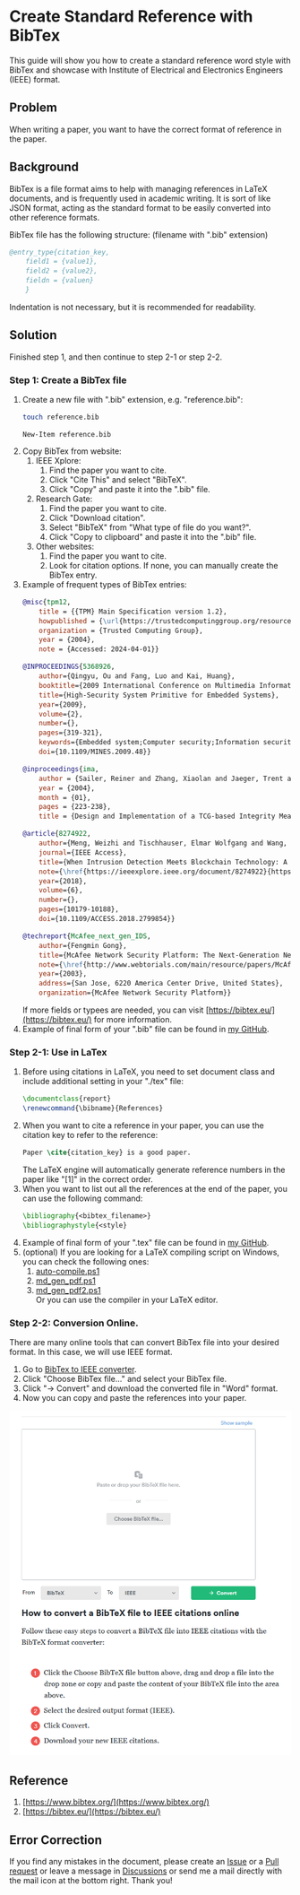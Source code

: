 # Create Standard Reference with BibTex

This guide will show you how to create a standard reference word style with BibTex and showcase with Institute of Electrical and Electronics Engineers (IEEE) format.

## Problem

When writing a paper, you want to have the correct format of reference in the paper.

## Background

BibTex is a file format aims to help with managing references in LaTeX documents, and is frequently used in academic writing. It is sort of like JSON format, acting as the standard format to be easily converted into other reference formats.

BibTex file has the following structure: (filename with ".bib" extension)

```bibtex
@entry_type{citation_key,
    field1 = {value1},
    field2 = {value2},
    fieldn = {valuen}
    }
```

Indentation is not necessary, but it is recommended for readability.

## Solution

Finished step 1, and then continue to step 2-1 or step 2-2.

### Step 1: Create a BibTex file

1. Create a new file with ".bib" extension, e.g. "reference.bib":
    ```bash title="Linux Bash"
    touch reference.bib
    ```
    ```pwsh title="Windows PowerShell"
    New-Item reference.bib
    ```
2. Copy BibTex from website:
    1. IEEE Xplore:
        1. Find the paper you want to cite.
        2. Click "Cite This" and select "BibTeX".
        3. Click "Copy" and paste it into the ".bib" file.
    2. Research Gate:
        1. Find the paper you want to cite.
        2. Click "Download citation".
        3. Select "BibTeX" from "What type of file do you want?".
        4. Click "Copy to clipboard" and paste it into the ".bib" file.
    3. Other websites:
        1. Find the paper you want to cite.
        2. Look for citation options. If none, you can manually create the BibTex entry.
3. Example of frequent types of BibTex entries:
    ```bibtex title="Website Reference"
    @misc{tpm12,
        title = {{TPM} Main Specification version 1.2},
        howpublished = {\url{https://trustedcomputinggroup.org/resource/tpm-main-specification/}},
        organization = {Trusted Computing Group},
        year = {2004},
        note = {Accessed: 2024-04-01}}
    ```
    ```bibtex title="IEEE Xplore Reference"
    @INPROCEEDINGS{5368926,
        author={Qingyu, Ou and Fang, Luo and Kai, Huang},
        booktitle={2009 International Conference on Multimedia Information Networking and Security}, 
        title={High-Security System Primitive for Embedded Systems}, 
        year={2009},
        volume={2},
        number={},
        pages={319-321},
        keywords={Embedded system;Computer security;Information security;Reliability engineering;Programmable logic arrays;Programmable logic devices;Automatic control;Control systems;Embedded computing;Hardware;secure embedded;TrustZone;TPM;Programmable Logic},
        doi={10.1109/MINES.2009.48}}

    ```
    ```bibtex title="Research Gate Reference"
    @inproceedings{ima,
        author = {Sailer, Reiner and Zhang, Xiaolan and Jaeger, Trent and van Doorn, Leendert},
        year = {2004},
        month = {01},
        pages = {223-238},
        title = {Design and Implementation of a TCG-based Integrity Measurement Architecture.}}
    ```
    ```bibtex title="Article"
    @article{8274922,
        author={Meng, Weizhi and Tischhauser, Elmar Wolfgang and Wang, Qingju and Wang, Yu and Han, Jinguang},
        journal={IEEE Access}, 
        title={When Intrusion Detection Meets Blockchain Technology: A Review}, 
        note={\href{https://ieeexplore.ieee.org/document/8274922}{https://ieeexplore.ieee.org/document/8274922}},
        year={2018},
        volume={6},
        number={},
        pages={10179-10188},
        doi={10.1109/ACCESS.2018.2799854}}
    ```
    ```bibtex title="Techreport"
    @techreport{McAfee_next_gen_IDS,
        author={Fengmin Gong},
        title={McAfee Network Security Platform: The Next-Generation Network IPS},
        note={\href{http://www.webtorials.com/main/resource/papers/McAfee/paper3/next-generation-network-ips.pdf}{http://www.webtorials.com/main/resource/papers/McAfee/paper3/next-generation-network-ips.pdf}},
        year={2003},
        address={San Jose, 6220 America Center Drive, United States},
        organization={McAfee Network Security Platform}}
    ```
    If more fields or typees are needed, you can visit [https://bibtex.eu/](https://bibtex.eu/) for more information.
4. Example of final form of your ".bib" file can be found in [my GitHub](https://github.com/belongtothenight/powershell_scripts/blob/main/latex_tex2pdf/report.bib).


### Step 2-1: Use in LaTex

1. Before using citations in LaTeX, you need to set document class and include additional setting in your "./tex" file:
    ```latex
    \documentclass{report}
    \renewcommand{\bibname}{References}
    ```
2. When you want to cite a reference in your paper, you can use the citation key to refer to the reference:
    ```latex
    Paper \cite{citation_key} is a good paper.
    ```
    The LaTeX engine will automatically generate reference numbers in the paper like "[1]" in the correct order.
3. When you want to list out all the references at the end of the paper, you can use the following command:
    ```latex
    \bibliography{<bibtex_filename>}
    \bibliographystyle{<style}
    ```
4. Example of final form of your ".tex" file can be found in [my GitHub](https://github.com/belongtothenight/powershell_scripts/blob/main/latex_tex2pdf/report.tex).
5. (optional) If you are looking for a LaTeX compiling script on Windows, you can check the following ones:
    1. [auto-compile.ps1](https://github.com/belongtothenight/powershell_scripts/tree/main/latex_tex2pdf)
    2. [md_gen_pdf.ps1](https://github.com/belongtothenight/powershell_scripts/tree/main/pandoc_md2pdf)
    3. [md_gen_pdf2.ps1](https://github.com/belongtothenight/powershell_scripts/tree/main/md2pdf)
    <br>Or you can use the compiler in your LaTeX editor.

### Step 2-2: Conversion Online.

There are many online tools that can convert BibTex file into your desired format. In this case, we will use IEEE format.

1. Go to [BibTex to IEEE converter](https://www.bibtex.com/c/bibtex-to-ieee-converter/).
2. Click "Choose BibTex file..." and select your BibTex file.
3. Click "$\rightarrow$ Convert" and download the converted file in "Word" format.
4. Now you can copy and paste the references into your paper.


![bibtex_to_ieee](./pic/3_1.png)

## Reference

1. [https://www.bibtex.org/](https://www.bibtex.org/)
2. [https://bibtex.eu/](https://bibtex.eu/)

## Error Correction

If you find any mistakes in the document, please create an [Issue](https://github.com/belongtothenight/belongtothenight.github.io/issues) or a [Pull request](https://github.com/belongtothenight/belongtothenight.github.io/pulls) or leave a message in [Discussions](https://github.com/belongtothenight/belongtothenight.github.io/discussions) or send me a mail directly with the mail icon at the bottom right. Thank you!
